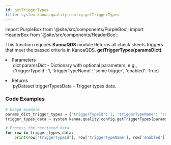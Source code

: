 ```yaml
---
id: getTriggerTypes
title: system.kanoa.quality.config.getTriggerTypes
---
```


import PurpleBox from '@site/src/components/PurpleBox';
import HeaderBox from '@site/src/components/HeaderBox';

<PurpleBox>This function requires <b>KanoaQDS</b> module</PurpleBox>
<HeaderBox header="Description">Returns all check sheets triggers that meet the passed criteria in KanoaQDS.</HeaderBox>
<HeaderBox header="Syntax">
    <b>getTriggerTypes(paramsDict)</b>
    <li> Parameters <br />
        <ul>dict paramsDict - Dictionary with optional parameters, e.g., &#123;'triggerTypeId': 1, 'triggerTypeName': 'some trigger', 'enabled': True}</ul>
    </li>
    <li> Returns <br />
        <ul>pyDataset triggerTypesData - Trigger types data.</ul>
    </li>
</HeaderBox>

### Code Examples
```python
# Usage example
params_dict_trigger_types = {'triggerTypeId': 1, 'triggerTypeName': 'some trigger', 'enabled': True}
trigger_types_data = system.kanoa.quality.config.getTriggerTypes(paramsDict=params_dict_trigger_types)

# Process the retrieved data
for row in trigger_types_data:
    print(row['triggerTypeId'], row['triggerTypeName'], row['enabled'])

